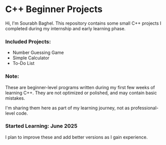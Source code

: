 # C++ Beginner Projects

Hi, I'm Sourabh Baghel. This repository contains some small C++ projects I completed during my internship and early learning phase.

### Included Projects:
- Number Guessing Game
- Simple Calculator
- To-Do List

### Note:
These are beginner-level programs written during my first few weeks of learning C++. They are not optimized or polished, and may contain basic mistakes.

I'm sharing them here as part of my learning journey, not as professional-level code.

### Started Learning: June 2025

I plan to improve these and add better versions as I gain experience.


